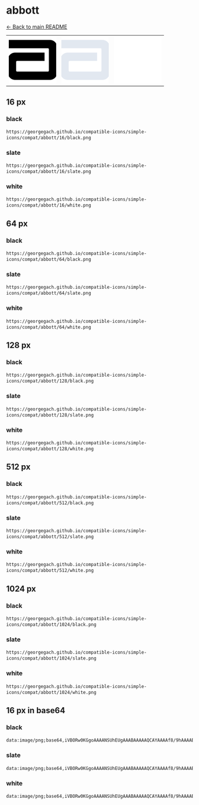 # abbott

[← Back to main README](../../README.md)

<table><tr>
  <td><img src="./128/black.png" width="128" alt="abbott black icon" /></td>
  <td><img src="./128/slate.png" width="128" alt="abbott slate icon" /></td>
  <td><img src="./128/white.png" width="128" alt="abbott white icon" /></td>
</tr></table>

## 16 px

### black
```
https://georgegach.github.io/compatible-icons/simple-icons/compat/abbott/16/black.png
```

### slate
```
https://georgegach.github.io/compatible-icons/simple-icons/compat/abbott/16/slate.png
```

### white
```
https://georgegach.github.io/compatible-icons/simple-icons/compat/abbott/16/white.png
```

## 64 px

### black
```
https://georgegach.github.io/compatible-icons/simple-icons/compat/abbott/64/black.png
```

### slate
```
https://georgegach.github.io/compatible-icons/simple-icons/compat/abbott/64/slate.png
```

### white
```
https://georgegach.github.io/compatible-icons/simple-icons/compat/abbott/64/white.png
```

## 128 px

### black
```
https://georgegach.github.io/compatible-icons/simple-icons/compat/abbott/128/black.png
```

### slate
```
https://georgegach.github.io/compatible-icons/simple-icons/compat/abbott/128/slate.png
```

### white
```
https://georgegach.github.io/compatible-icons/simple-icons/compat/abbott/128/white.png
```

## 512 px

### black
```
https://georgegach.github.io/compatible-icons/simple-icons/compat/abbott/512/black.png
```

### slate
```
https://georgegach.github.io/compatible-icons/simple-icons/compat/abbott/512/slate.png
```

### white
```
https://georgegach.github.io/compatible-icons/simple-icons/compat/abbott/512/white.png
```

## 1024 px

### black
```
https://georgegach.github.io/compatible-icons/simple-icons/compat/abbott/1024/black.png
```

### slate
```
https://georgegach.github.io/compatible-icons/simple-icons/compat/abbott/1024/slate.png
```

### white
```
https://georgegach.github.io/compatible-icons/simple-icons/compat/abbott/1024/white.png
```

## 16 px in base64

### black
```
data:image/png;base64,iVBORw0KGgoAAAANSUhEUgAAABAAAAAQCAYAAAAf8/9hAAAABmJLR0QA/wD/AP+gvaeTAAAAvUlEQVQ4jaXSPUpDQRQF4G/CQ4xNUMEmVdo0rsbeHegiLFIFIctwGYGkzQaSLkgKrQwPUTDFexMe+cGZ5MCFw2HOvYe5lzMRMMPvCd53PAX8nRFgEfCBMtN4hWuUoSa5GOIRCnzhAfcJxh+8YNUUJ/hW/cV/taoTD6LWQh8XidGLQ0Kn5mOMEpqsj3Wc4i0xyRatXMMumglupa/0LpKgOqJLfEo/qDZu4vu5tBUeqnlAD6/oJk6PWOI507OPDQa5NSKa86Y8AAAAAElFTkSuQmCC
```

### slate
```
data:image/png;base64,iVBORw0KGgoAAAANSUhEUgAAABAAAAAQCAYAAAAf8/9hAAAABmJLR0QA/wD/AP+gvaeTAAABB0lEQVQ4jaWSTUoDURCEv3o+gnGRmChKEBTEVTZZeAWv4N4b6CHcKoLH8BTiwq1XSERHI4RJiAz4M+UiMQQRM4O1avrxVVfzGv4p9Z7SO8RHadBOcuk4Ah1cfrIRQDtiBshZOVoriEYwreg39pi4FZYqOgcfGarxZbs+Xk9Gh1pyZyFovX9mtdPI8Pl767jZH13nwfsylYXJoR/C8Gy+F4zbYjE8SeD4sxcx9enrjXNdLjIZj+uvteZwzmAWT7c7rdWrIknuk3RWhyLAX5olCGat200bRaBPeSNMv169JM0Qy8AAih6UqkBTkEUHHmV2gWbZg7JIos2B7AuCtkrRuR9ydFKK+U1fKO5btKR8NqgAAAAASUVORK5CYII=
```

### white
```
data:image/png;base64,iVBORw0KGgoAAAANSUhEUgAAABAAAAAQCAYAAAAf8/9hAAAABmJLR0QA/wD/AP+gvaeTAAAAwElEQVQ4jaXSMUoEURCE4e8tg6iJrIKJkYabGHgWc2+ghzBVBI/hKcTA1BOYrYuCRsoECmWyAyOivJmtqCn4qxq6WVElyQO+RrALnJYkWWGBx5LkFe1AcBNTtCXJdETzJU6gwTuOcVgBfuIcz53R4BZHWKsIeMFF35hgVgl3hb+MreV8h+uKkI+/Eu9LKTc1a/QvP6kB/lN/g50BJ93thpKkxTre1D/UBrbRNnjCwdIYqkVJso8r7A2E5zgbUfpT39cpM6WfZx3RAAAAAElFTkSuQmCC
```

